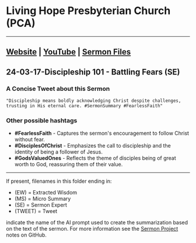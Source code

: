 # Living Hope Presbyterian Church (PCA)

___

## [Website](https://www.livinghopepresbyterian.org/) | [YouTube](https://www.youtube.com/@LivingHopePresbyterianChurch) | [Sermon Files](https://github.com/jobian-ai/LHP-Sermons/tree/main/sermons/2024/24-03-17)

## 24-03-17-Discipleship 101 - Battling Fears (SE)

### A Concise Tweet about this Sermon

```"Discipleship means boldly acknowledging Christ despite challenges, trusting in His eternal care. #SermonSummary #FearlessFaith"```

### Other possible hashtags

- **#FearlessFaith** - Captures the sermon's encouragement to follow Christ without fear.
- **#DisciplesOfChrist** - Emphasizes the call to discipleship and the identity of being a follower of Jesus.
- **#GodsValuedOnes** - Reflects the theme of disciples being of great worth to God, reassuring them of their value.
___

If present, filenames in this folder ending in:

- (EW) = Extracted Wisdom
- (MS) = Micro Summary
- (SE) =  Sermon Expert
- (TWEET) = Tweet

indicate the name of the AI prompt used to create the summarization based on the text of the sermon.  For more information see the [Sermon Project](https://github.com/jobian-ai/LHP-Sermons/tree/main) notes on GitHub.